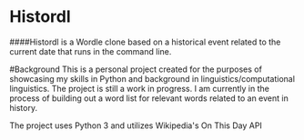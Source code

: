 # Histordl
####Histordl is a Wordle clone based on a historical event related to the current date that runs in the command line. 

#Background
This is a personal project created for the purposes of showcasing my skills in Python and background in linguistics/computational linguistics. 
The project is still a work in progress. I am currently in the process of building out a word list for relevant words related to an event in history. 

The project uses Python 3 and utilizes Wikipedia's On This Day API
